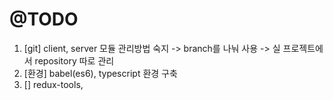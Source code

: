 # @TODO
1. [git] client, server 모듈 관리방법 숙지
  -> branch를 나눠 사용
  -> 실 프로젝트에서 repository 따로 관리
2. [환경] babel(es6), typescript 환경 구축
3. [] redux-tools, 